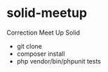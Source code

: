 # solid-meetup
Correction Meet Up Solid 

- git clone
- composer install
- php vendor/bin/phpunit tests
